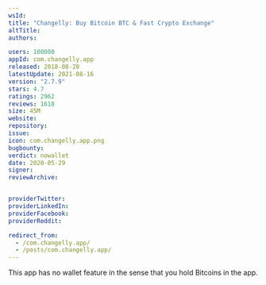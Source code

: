 ```yaml
---
wsId: 
title: "Changelly: Buy Bitcoin BTC & Fast Crypto Exchange"
altTitle: 
authors:

users: 100000
appId: com.changelly.app
released: 2018-08-28
latestUpdate: 2021-08-16
version: "2.7.9"
stars: 4.7
ratings: 2962
reviews: 1618
size: 45M
website: 
repository: 
issue: 
icon: com.changelly.app.png
bugbounty: 
verdict: nowallet
date: 2020-05-29
signer: 
reviewArchive:


providerTwitter: 
providerLinkedIn: 
providerFacebook: 
providerReddit: 

redirect_from:
  - /com.changelly.app/
  - /posts/com.changelly.app/
---
```



This app has no wallet feature in the sense that you hold Bitcoins in the app.
